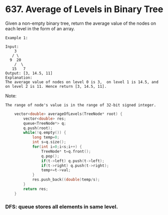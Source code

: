 # 637. Average of Levels in Binary Tree
Given a non-empty binary tree, return the average value of the nodes on each level in the form of an array.
```
Example 1:

Input:
    3
   / \
  9  20
    /  \
   15   7
Output: [3, 14.5, 11]
Explanation:
The average value of nodes on level 0 is 3,  on level 1 is 14.5, and on level 2 is 11. Hence return [3, 14.5, 11].
```
Note:

    The range of node's value is in the range of 32-bit signed integer.
```c++
    vector<double> averageOfLevels(TreeNode* root) {
        vector<double> res;
        queue<TreeNode*> q;
        q.push(root);
        while(!q.empty()) {
            long temp=0;
            int s=q.size();
            for(int i=0;i<s;i++) {
                TreeNode* t=q.front();
                q.pop();
                if(t->left) q.push(t->left);
                if(t->right) q.push(t->right);
                temp+=t->val;
            }
            res.push_back((double)temp/s);
        }
        return res;
    }


```
### DFS: queue stores all elements in same level.